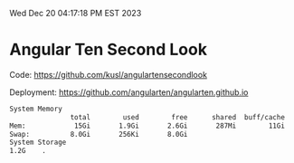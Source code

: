 Wed Dec 20 04:17:18 PM EST 2023

# Angular Ten Second Look

Code: https://github.com/kusl/angulartensecondlook

Deployment: https://github.com/angularten/angularten.github.io

```bash
System Memory
               total        used        free      shared  buff/cache   available
Mem:            15Gi       1.9Gi       2.6Gi       287Mi        11Gi        13Gi
Swap:          8.0Gi       256Ki       8.0Gi
System Storage
1.2G	.
